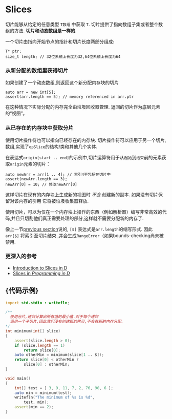 # Slices

切片能够从给定的任意类型 `T数组` 中获取 `T`.
切片提供了指向数组子集或者整个数组的方法.
**切片和动态数组是一样的.**

一个切片由指向开始节点的指针和切片长度两部分组成:

    T* ptr;
    size_t length; // 32位系统上长度为32,64位系统上长度为64

### 从新分配的数组里获得切片

如果创建了一个动态数组,则返回这个新分配内存块的切片

    auto arr = new int[5];
    assert(arr.length == 5); // memory referenced in arr.ptr

在这种情况下实际分配的内存完全由垃圾回收器管理. 返回的切片作为底层元素的“视图”。

### 从已存在的内存块中获取分片

使用切片操作符也可以指向已经存在的内存块.  切片操作符可以应用于另一个切片,数组,实现了`opSlice`的结构/类和其他几个实体.

在表达式`origin[start .. end]`的示例中,切片运算符用于从`起始`到`结束`前的元素获取`origin`元素的切片：

    auto newArr = arr[1 .. 4]; // 索引4不包括在切片中
    assert(newArr.length == 3);
    newArr[0] = 10; // 修改newArr[0]

这样切片在现有的内存块上生成新的视图时 *不会* 创建新的副本. 
如果没有切片保留对该内存的引用 它将被垃圾收集器释放.

使用切片，可以为仅在一个内存块上操作的东西（例如解析器）编写非常高效的代码,并且只切割他们真正需要处理的部分,这样就不需要分配新的内存了.

像上一节[previous section](basics/arrays)说的,  `[$]` 表达式是`arr.length`的缩写形式.
因此 `arr[$]` 将索引至切片结束 ,并会生成`RangeError`（如果bounds-checking尚未被禁用.

### 更深入的参考

- [Introduction to Slices in D](http://dlang.org/d-array-article.html)
- [Slices in _Programming in D_](http://ddili.org/ders/d.en/slices.html)

## {代码示例}

```d
import std.stdio : writefln;

/**
  使用分片,递归计算出所有值的最小值.对于每个递归
  调用一个子切片,因此我们没有创建新的拷贝,不会有新的内存分配.
*/
int minimum(int[] slice)
{
    assert(slice.length > 0);
    if (slice.length == 1)
        return slice[0];
    auto otherMin = minimum(slice[1 .. $]);
    return slice[0] < otherMin ?
        slice[0] : otherMin;
}

void main()
{
    int[] test = [ 3, 9, 11, 7, 2, 76, 90, 6 ];
    auto min = minimum(test);
    writefln("The minimum of %s is %d",
        test, min);
    assert(min == 2);
}
```
